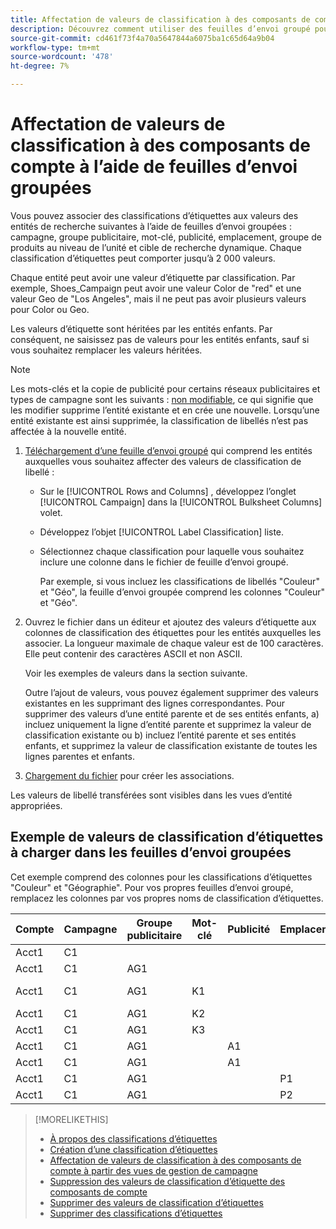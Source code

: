 ```yaml
---
title: Affectation de valeurs de classification à des composants de compte à l’aide de feuilles d’envoi groupées
description: Découvrez comment utiliser des feuilles d’envoi groupé pour affecter des valeurs de classification aux composants du compte.
source-git-commit: cd461f73f4a70a5647844a6075ba1c65d64a9b04
workflow-type: tm+mt
source-wordcount: '478'
ht-degree: 7%

---
```


# Affectation de valeurs de classification à des composants de compte à l’aide de feuilles d’envoi groupées

Vous pouvez associer des classifications d’étiquettes aux valeurs des entités de recherche suivantes à l’aide de feuilles d’envoi groupées : campagne, groupe publicitaire, mot-clé, publicité, emplacement, groupe de produits au niveau de l’unité et cible de recherche dynamique. Chaque classification d’étiquettes peut comporter jusqu’à 2 000 valeurs.

Chaque entité peut avoir une valeur d’étiquette par classification. Par exemple, Shoes_Campaign peut avoir une valeur Color de &quot;red&quot; et une valeur Geo de &quot;Los Angeles&quot;, mais il ne peut pas avoir plusieurs valeurs pour Color ou Geo.

Les valeurs d’étiquette sont héritées par les entités enfants. Par conséquent, ne saisissez pas de valeurs pour les entités enfants, sauf si vous souhaitez remplacer les valeurs héritées.

>[!NOTE]
>
>Les mots-clés et la copie de publicité pour certains réseaux publicitaires et types de campagne sont les suivants : [non modifiable](/help/search-social-commerce/campaign-management/faqs-campaigns.md), ce qui signifie que les modifier supprime l’entité existante et en crée une nouvelle. Lorsqu’une entité existante est ainsi supprimée, la classification de libellés n’est pas affectée à la nouvelle entité.

1. [Téléchargement d’une feuille d’envoi groupé](/help/search-social-commerce/campaign-management/bulksheets/bulksheet-download.md) qui comprend les entités auxquelles vous souhaitez affecter des valeurs de classification de libellé :

   * Sur le [!UICONTROL Rows and Columns] , développez l’onglet [!UICONTROL Campaign] dans la [!UICONTROL Bulksheet Columns] volet.

   * Développez l’objet [!UICONTROL Label Classification] liste.

   * Sélectionnez chaque classification pour laquelle vous souhaitez inclure une colonne dans le fichier de feuille d’envoi groupé.

      Par exemple, si vous incluez les classifications de libellés &quot;Couleur&quot; et &quot;Géo&quot;, la feuille d’envoi groupée comprend les colonnes &quot;Couleur&quot; et &quot;Géo&quot;.

1. Ouvrez le fichier dans un éditeur et ajoutez des valeurs d’étiquette aux colonnes de classification des étiquettes pour les entités auxquelles les associer. La longueur maximale de chaque valeur est de 100 caractères. Elle peut contenir des caractères ASCII et non ASCII.

   Voir les exemples de valeurs dans la section suivante.

   Outre l’ajout de valeurs, vous pouvez également supprimer des valeurs existantes en les supprimant des lignes correspondantes. Pour supprimer des valeurs d’une entité parente et de ses entités enfants, a) incluez uniquement la ligne d’entité parente et supprimez la valeur de classification existante ou b) incluez l’entité parente et ses entités enfants, et supprimez la valeur de classification existante de toutes les lignes parentes et enfants.

1. [Chargement du fichier](/help/search-social-commerce/campaign-management/bulksheets/bulksheet-upload.md) pour créer les associations.

Les valeurs de libellé transférées sont visibles dans les vues d’entité appropriées.

## Exemple de valeurs de classification d’étiquettes à charger dans les feuilles d’envoi groupées

Cet exemple comprend des colonnes pour les classifications d’étiquettes &quot;Couleur&quot; et &quot;Géographie&quot;. Pour vos propres feuilles d’envoi groupé, remplacez les colonnes par vos propres noms de classification d’étiquettes.

| Compte | Campagne | Groupe publicitaire | Mot-clé | Publicité | Emplacement | Étiquettes | Couleur | Géo |
|---|---|---|---|---|---|---|---|---|
| Acct1 | C1 |  |  |  |  |  | Vert |  |
| Acct1 | C1 | AG1 |  |  |  |  |  |  |
| Acct1 | C1 | AG1 | K1 |  |  |  |  | Royaume-Uni |
| Acct1 | C1 | AG1 | K2 |  |  |  | Rouge | AU |
| Acct1 | C1 | AG1 | K3 |  |  |  | Bleu | DE |
| Acct1 | C1 | AG1 |  | A1 |  |  |  |  |
| Acct1 | C1 | AG1 |  | A1 |  |  | Rouge |  |
| Acct1 | C1 | AG1 |  |  | P1 |  | Rouge | AU |
| Acct1 | C1 | AG1 |  |  | P2 |  | Bleu | DE |

>[!MORELIKETHIS]
>
>* [À propos des classifications d’étiquettes](classification-about.md)
>* [Création d’une classification d’étiquettes](classification-create.md)
>* [Affectation de valeurs de classification à des composants de compte à partir des vues de gestion de campagne](classification-values-assign-campaign-management.md)
>* [Suppression des valeurs de classification d’étiquette des composants de compte](classification-values-remove.md)
>* [Supprimer des valeurs de classification d’étiquettes](classification-values-delete.md)
>* [Supprimer des classifications d’étiquettes](classification-delete.md)

